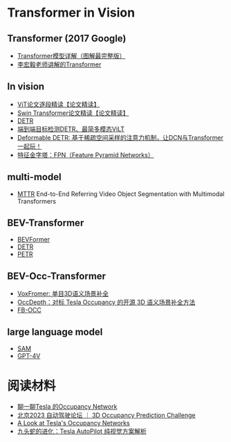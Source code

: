 <!--
 * @Author: Charmve yidazhang1@gmail.com
 * @Date: 2023-09-23 15:33:15
 * @LastEditors: Charmve yidazhang1@gmail.com
 * @LastEditTime: 2023-11-12 21:31:15
 * @FilePath: /OccNet-Course/Chapter09-Appendix/01-TransformerinVision.md
 * @Version: 1.0.1
 * @Blogs: charmve.blog.csdn.net
 * @GitHub: https://github.com/Charmve
 * @Description: 
 * 
 * Copyright (c) 2023 by Charmve, All Rights Reserved. 
 * Licensed under the MIT License.
-->
# Transformer in Vision

## Transformer (2017 Google)

- [Transformer模型详解（图解最完整版）](https://zhuanlan.zhihu.com/p/338817680)
- [李宏毅老师讲解的Transformer](https://www.youtube.com/watch?v=ugWDIIOHtPA&list=PLJV_el3uVTsOK_ZK5L0Iv_EQoL1JefRL4&index=61)

## In vision

- [ViT论文逐段精读【论文精读】](https://b23.tv/sWm4ywm)
- [Swin Transformer论文精读【论文精读】](https://www.bilibili.com/video/BV13L4y1475U/?vd_source=57394ba751fad8e6886be567cccfa5bb)
- [DETR](https://www.bilibili.com/video/BV1GB4y1X72R/?vd_source=57394ba751fad8e6886be567cccfa5bb) 
- [端到端目标检测DETR、最简多模态ViLT](https://blog.csdn.net/qq_56591814/article/details/127701119)
- [Deformable DETR: 基于稀疏空间采样的注意力机制，让DCN与Transformer一起玩！](https://zhuanlan.zhihu.com/p/372116181?utm_psn=1706079459143200768)
- [特征金字塔：FPN（Feature Pyramid Networks）](https://blog.csdn.net/qq_40243750/article/details/123958422)

## multi-model 

- [MTTR](https://github.com/mttr2021/MTTR) End-to-End Referring Video Object Segmentation with Multimodal Transformers 

## BEV-Transformer

- [BEVFormer]()
- [DETR]()
- [PETR]()

## BEV-Occ-Transformer

- [VoxFromer: 单目3D语义场景补全](https://zhuanlan.zhihu.com/p/619156102)
- [OccDepth：对标 Tesla Occupancy 的开源 3D 语义场景补全⽅法](https://aijishu.com/a/1060000000387547)
- [FB-OCC]()

## large language model

- [SAM]()
- [GPT-4V]()

# 阅读材料

- [聊一聊Tesla 的Occupancy Network](https://zhuanlan.zhihu.com/p/575953155)
- [北京2023 自动驾驶论坛 ｜ 3D Occupancy Prediction Challenge](https://www.bilibili.com/video/BV1pN411D7au/?spm_id_from=333.788&vd_source=57394ba751fad8e6886be567cccfa5bb)
- [A Look at Tesla's Occupancy Networks](https://www.thinkautonomous.ai/blog/occupancy-networks/)
- [九头蛇的进化：Tesla AutoPilot 纯视觉方案解析](https://zhuanlan.zhihu.com/p/401810792)